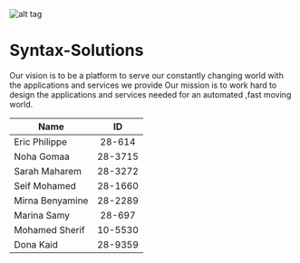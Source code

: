 ![alt tag](https://cloud.githubusercontent.com/assets/10838011/6215074/02b0d39a-b606-11e4-8ecf-fbd66459a866.png)



# Syntax-Solutions

Our vision is to be a platform to serve our constantly changing world with the applications and services we provide
Our mission is to work hard to design the applications and services needed for an automated ,fast moving world.


|Name              | ID          |
| -----------      |:-----------:|
|Eric Philippe     |28-614	     | 
|Noha Gomaa        |28-3715      |
|Sarah Maharem     |28-3272      |
|Seif Mohamed      |28-1660      |
|Mirna Benyamine   |28-2289      |
|Marina Samy       |28-697       |
|Mohamed Sherif    |10-5530      |
|Dona Kaid         |28-9359      |